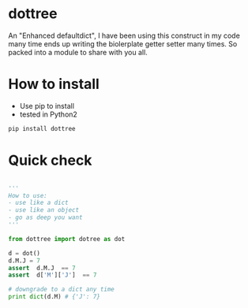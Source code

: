 # dottree

An "Enhanced defaultdict", I have been using this construct in my code many time ends up writing the biolerplate getter setter many times. So packed into a module to share with you all.


# How to install

- Use pip to install 
- tested in Python2


```bash 
pip install dottree 
```

# Quick check

```python 

'''
How to use:
- use like a dict
- use like an object 
- go as deep you want
'''

from dottree import dotree as dot

d = dot()
d.M.J = 7
assert  d.M.J  == 7
assert  d['M']['J']  == 7

# downgrade to a dict any time
print dict(d.M) # {'J': 7}

```
